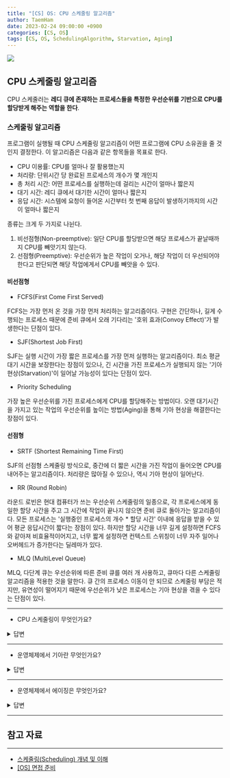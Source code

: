 ```yaml
---
title: "[CS] OS: CPU 스케줄링 알고리즘"
author: TaemHam
date: 2023-02-24 09:00:00 +0900
categories: [CS, OS]
tags: [CS, OS, SchedulingAlgorithm, Starvation, Aging]
---
```


![](https://www.processmodel.com/wp-content/uploads/2014/11/explaining-what-is-a-process-with-a-process-flow-600x332.png)

## CPU 스케줄링 알고리즘

CPU 스케줄러는 **레디 큐에 존재하는 프로세스들을 특정한 우선순위를 기반으로 CPU를 할당받게 해주는 역할을 한다**. 

### 스케줄링 알고리즘

프로그램이 실행될 때 CPU 스케줄링 알고리즘이 어떤 프로그램에 CPU 소유권을 줄 것인지 결정한다. 이 알고리즘은 다음과 같은 항목들을 목표로 한다.

* CPU 이용률: CPU를 얼마나 잘 활용했는지
* 처리량: 단위시간 당 완료된 프로세스의 개수가 몇 개인지
* 총 처리 시간: 어떤 프로세스를 실행하는데 걸리는 시간이 얼마나 짧은지
* 대기 시간: 레디 큐에서 대기한 시간이 얼마나 짧은지
* 응답 시간: 시스템에 요청이 들어온 시간부터 첫 번째 응답이 발생하기까지의 시간이 얼마나 짧은지

종류는 크게 두 가지로 나뉜다.

1. 비선점형(Non-preemptive): 일단 CPU를 할당받으면 해당 프로세스가 끝날때까지 CPU를 빼앗기지 않는다.
2. 선점형(Preemptive): 우선순위가 높은 작업이 오거나, 해당 작업이 더 우선되어야 한다고 판단되면 해당 작업에게서 CPU를 빼앗을 수 있다.

#### 비선점형

* FCFS(First Come First Served)

FCFS는 가장 먼저 온 것을 가장 먼저 처리하는 알고리즘이다. 구현은 간단하나, 길게 수행되는 프로세스 때문에 준비 큐에서 오래 기다리는 '호위 효과(Convoy Effect)'가 발생한다는 단점이 있다.

* SJF(Shortest Job First)

SJF는 실행 시간이 가장 짧은 프로세스를 가장 먼저 실행하는 알고리즘이다. 최소 평균 대기 시간을 보장한다는 장점이 있으나, 긴 시간을 가진 프로세스가 실행되지 않는 '기아 현상(Starvation)'이 일어날 가능성이 있다는 단점이 있다.

* Priority Scheduling

가장 높은 우선순위를 가진 프로세스에게 CPU를 할당해주는 방법이다. 오랜 대기시간을 가지고 있는 작업의 우선순위를 높이는 방법(Aging)을 통해 기아 현상을 해결한다는 장점이 있다.

#### 선점형

* SRTF (Shortest Remaining Time First)

SJF의 선점형 스케줄링 방식으로, 중간에 더 짧은 시간을 가진 작업이 들어오면 CPU를 내어주는 알고리즘이다. 처리량은 많아질 수 있으나, 역시 기아 현상이 일어난다.

* RR (Round Robin)

라운드 로빈은 현대 컴퓨터가 쓰는 우선순위 스케줄링의 일종으로, 각 프로세스에게 동일한 할당 시간을 주고 그 시간에 작업이 끝나지 않으면 준비 큐로 돌아가는 알고리즘이다. 모든 프로세스는 '실행중인 프로세스의 개수 * 할당 시간' 이내에 응답을 받을 수 있어 평균 응답시간이 짧다는 장점이 있다. 하지만 할당 시간을 너무 길게 설정하면 FCFS와 같아져 비효율적이어지고, 너무 짧게 설정하면 컨텍스트 스위칭이 너무 자주 일어나 오버헤드가 증가한다는 딜레마가 있다.

* MLQ (MultiLevel Queue)

MLQ, 다단계 큐는 우선순위에 따른 준비 큐를 여러 개 사용하고, 큐마다 다른 스케줄링 알고리즘을 적용한 것을 말한다. 큐 간의 프로세스 이동이 안 되므로 스케줄링 부담은 적지만, 유연성이 떨어지기 때문에 우선순위가 낮은 프로세스는 기아 현상을 겪을 수 있다는 단점이 있다.


</details>

---

* CPU 스케줄링이 무엇인가요?

<details>
<summary>답변</summary>

* 프로그램이 실행되어 프로세스로 등록되고 나서 어떤 프로세스에 CPU 소유권을 줄 것인지를 특정한 알고리즘에 따라 결정하는 것을 말합니다.
* 그 알고리즘은 프로세스가 CPU를 한 번 점유하고 나서, 다른 프로세스에게 소유권을 넘겨주는지의 여부에 따라 선점형, 비선점형으로 나눌 수 있습니다.
  1. 비선점형 알고리즘에는 FCFS, SJF, Priority 스케줄링 등이 있고,
  2. 선점형 알고리즘에는 SRFT, 라운드 로빈, 다단계 큐 등이 있습니다.

</details>

---

* 운영체제에서 기아란 무엇인가요?

<details>
<summary>답변</summary>

특정 프로세스의 우선순위가 낮아서 원하는 자원을 계속 할당 받지 못하는 상태를 말합니다.

</details>

---

* 운영체제에서 에이징은 무엇인가요?

<details>
<summary>답변</summary>

스케줄링 시스템에서 기아를 방지하기 위해 사용되는 기술입니다. 특정 프로세스의 우선순위가 낮아 무한정 기다리게 되는 경우, 한 번 양보하거나 기다린 시간에 비례하여 일정시간이 지나면 우선순위를 한 단계씩 높여 가까운 시간 내에 자원을 할당받도록 합니다.

</details>

---

## 참고 자료
***

* [스케줄링(Scheduling) 개념 및 이해](https://www.crocus.co.kr/1373)
* [[OS] 면접 준비](https://velog.io/@jeewoo1025/OS-%EB%A9%B4%EC%A0%91-%EC%A4%80%EB%B9%84#18-cpu-scheduling%EC%9D%B4%EB%9E%80)